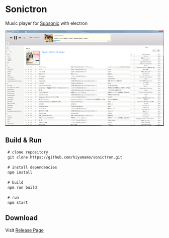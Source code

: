 # Sonictron
Music player for [Subsonic](http://www.subsonic.org/) with electron  

![screenshot](images/screenshot.png)  

## Build & Run

```
 # clone repository
 git clone https://github.com/hiyamamo/sonictron.git
 
 # install dependencies
 npm install
 
 # build
 npm run build

 # run
 npm start
```

## Download
Visit [Release Page](https://github.com/hiyamamo/sonictron/releases)
